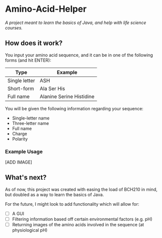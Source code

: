# Amino-Acid-Helper

*A project meant to learn the basics of Java, and help with life science courses.*

## How does it work?

You input your amino acid sequence, and it can be in one of the following forms (and hit ENTER):

| Type          | Example                               |
|---------------|---------------------------------------|
| Single letter | ASH                                   |
| Short-form    | Ala Ser His                           |
| Full name     | Alanine Serine Histidine              |

You will be given the following information regarding your sequence:

- Single-letter name
- Three-letter name
- Full name
- Charge
- Polarity

### Example Usage

[ADD IMAGE]

## What's next?

As of now, this project was created with easing the load of BCH210 in mind, but doubled as a way to learn the basics of Java.

For the future, I might look to add functionality which will allow for:

- [ ] A GUI
- [ ] Filtering information based off certain environmental factors (e.g. pH)
- [ ] Returning images of the amino acids involved in the sequence (at physiological pH)
